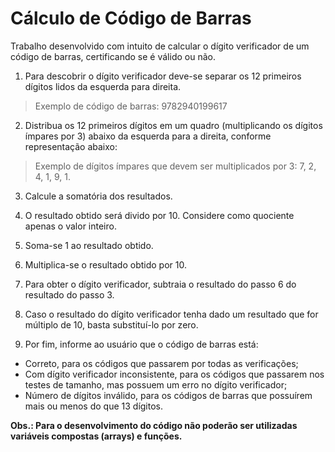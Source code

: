 # Cálculo de Código de Barras

Trabalho desenvolvido com intuito de calcular o dígito verificador de um código de barras, certificando se é válido ou não.

1. Para descobrir o dígito verificador deve-se separar os 12 primeiros dígitos lidos da esquerda para direita.

> Exemplo de código de barras: 9782940199617

2. Distribua os 12 primeiros dígitos em um quadro (multiplicando os dígitos ímpares por 3) abaixo da esquerda para a direita, conforme representação abaixo:

> Exemplo de dígitos ímpares que devem ser multiplicados por 3: 7, 2, 4, 1, 9, 1.

3. Calcule a somatória dos resultados.

4. O resultado obtido será divido por 10. Considere como quociente apenas o valor inteiro.

5. Soma-se 1 ao resultado obtido.

6. Multiplica-se o resultado obtido por 10.

7. Para obter o dígito verificador, subtraia o resultado do passo 6 do resultado do passo 3.

8. Caso o resultado do dígito verificador tenha dado um resultado que for múltiplo de 10, basta substituí-lo por zero.

9. Por fim, informe ao usuário que o código de barras está:

- Correto, para os códigos que passarem por todas as verificações;
- Com dígito verificador inconsistente, para os códigos que passarem nos testes de tamanho, mas possuem um erro no dígito verificador;
- Número de dígitos inválido, para os códigos de barras que possuírem mais ou menos do que 13 dígitos.

**Obs.: Para o desenvolvimento do código não poderão ser utilizadas variáveis compostas (arrays) e funções.**
